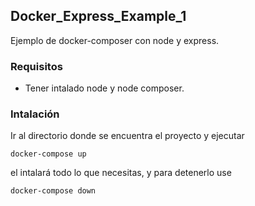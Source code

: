 ## Docker_Express_Example_1
Ejemplo de docker-composer con node y  express.

### Requisitos
- Tener intalado node y node composer.

### Intalación
Ir al directorio donde se encuentra el proyecto y ejecutar

`docker-compose up`

el intalará todo lo que necesitas, 
y para detenerlo use 

`docker-compose down` 

